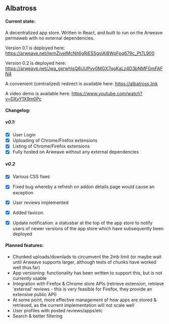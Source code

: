 ## Albatross

#### Current state:
A decentralized app store. Written in React, and built to run on the Arweave permaweb with no external dependencies. 


Version 0.1 is deployed here: https://arweave.net/lwmZivelMcNjt6gRiESSgsIAl8WpFpq679c_Pt7L900

Version 0.2 is deployed here: https://arweave.net/Jwa_gxrwhlsQ6UUPyy0MGX7qgKaLz4D3bNMFGmFAFN4


A convenient (centralized) redirect is available here: https://albatross.link

A video demo is available here: https://www.youtube.com/watch?v=DXyY1X9m0Pc

#### Changelog:
##### v0.1:
- [x] User Login
- [x] Uploading of Chrome/Firefox extensions
- [x] Listing of Chrome/Firefox extensions
- [x] Fully hosted on Arweave without any external dependencies

##### v0.2
- [x] Various CSS fixes
- [x] Fixed bug whereby a refresh on addon details page would cause an exception
- [x] User reviews implemented
- [x] Added favicon
- [x] Update notification: a statusbar at the top of the app store to notify users of newer versions of the app store which have subsequently been deployed


#### Planned features:
- Chunked uploads/downlads to circumvent the 2mb limit (or maybe wait until Arweave supports larger, although tests of chunks have worked well thus far)
- App versioning: functionality has been written to support this, but is not currently usable
- Integration with Firefox & Chrome store APIs (retrieve extension, retrieve 'external' reviews - this is very feasible for Firefox, they provide an extensive public API)
- At some point, more effective management of how apps are stored & retrieved, as the current implementation will not scale well
- User profiles with posted reviews/apps/etc
- Search & better filtering

